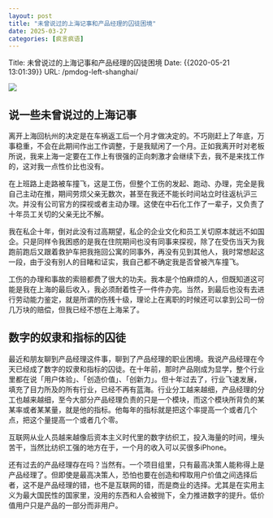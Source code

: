 ```yaml
---
layout: post
title: "未曾说过的上海记事和产品经理的囚徒困境"
date: 2025-03-27
categories: [疯言疯语]
---
```


Title: 未曾说过的上海记事和产品经理的囚徒困境
Date: {{2020-05-21 13:01:39}}
URL: /pmdog-left-shanghai/

![](http://img.weimao.me/2020-05-22-060532.jpg)
## 说一些未曾说过的上海记事
离开上海回杭州的决定是在车祸返工后一个月才做决定的。不巧刚赶上了年底，万事稳重，不会在此期间作出工作调整，于是我赋闲了一个月。正如我离开时对老板所说，我来上海一定要在工作上有很强的正向刺激才会继续下去，我不是来找工作的，这对我一点性价比也没有。

在上班路上走路被车撞飞，这是工伤，但整个工伤的发起、跑动、办理，完全是我自己主动在推，期间劳烦父亲无数次，甚至在我还不能长时间站立时往返杭沪三次。并没有公司官方的探视或者主动办理。这使在中石化工作了一辈子，又负责了十年员工关切的父亲无比不解。

我在私企十年，倒对此没有过高期望，私企的企业文化和员工关切原本就远不如国企。只是同样令我困惑的是我在住院期间也没有同事来探视，除了在受伤当天为我跑前跑后又跟着救护车把我拖回公寓的同事外，再没有见到其他人，我时常想起这一段，由于没有别人的目睹和证实，我自己都不确定我是否曾被汽车撞飞。

工伤的办理和事故的索赔都费了很大的功夫。我本是个怕麻烦的人，但既知道这可能是我在上海的最后收入，我必须耐着性子一件件办完。当然，到最后也没有去进行劳动能力鉴定，就是所谓的伤残十级，理论上在离职的时候还可以拿到公司一份几万块的赔偿，但我已经不想在上海呆了。

## 数字的奴隶和指标的囚徒
最近和朋友聊到产品经理这件事，聊到了产品经理的职业困境。我说产品经理在今天已经成了数字的奴隶和指标的囚徒。在十年前，那时产品刚成为显学，整个行业里都在说「用户体验」、「创造价值」、「创新力」。但十年过去了，行业飞速发展，填充了目力所及的所有行业，已经不再有蓝海。行业分工越来越细，产品经理的分工也越来越细，至今大部分产品经理负责的只是一个模块，而这个模块所背负的某某率或者某某量，就是他的指标。他每年的指标就是把这个率提高一个或者几个点，把这个量提高一个或者几个零。

互联网从业人员越来越像后资本主义时代里的数字纺织工，投入海量的时间，埋头苦干，当然比纺织工强的地方在于，一个月的收入可以买很多iPhone。

还有过去的产品经理存在吗？当然有。一个项目组里，只有最高决策人能称得上是产品经理了。但即使是最高决策人，恐怕也要在创造和榨取用户价值之间选择后者，这不是产品经理的错，也不是互联网的错，而是商业的选择。尤其是在实用主义为最大国民性的国家里，没用的东西和人会被抛下，全力推进数字的提升。低价值用户只是产品的一部分而非用户。